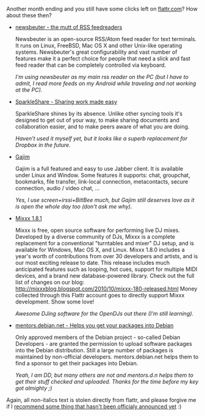 <html><body><p>Another month ending and you still have some clicks left on <a href="http://flattr.com">flattr.com</a>? How about these then?

</p><ul>

<li><a href="https://flattr.com/thing/7181/newsbeuter-the-mutt-of-RSS-feedreaders">newsbeuter - the mutt of RSS feedreaders</a>

Newsbeuter is an open-source RSS/Atom feed reader for text terminals. It runs on Linux, FreeBSD, Mac OS X and other Unix-like operating systems. Newsbeuter's great configurability and vast number of features make it a perfect choice for people that need a slick and fast feed reader that can be completely controlled via keyboard.

<em>I'm using newsbeuter as my main rss reader on the PC (but I have to admit, I read more feeds on my Android while traveling and not working at the PC).</em></li>

<li><a href="https://flattr.com/thing/21770/SparkleShare-Sharing-work-made-easy">SparkleShare - Sharing work made easy</a>

SparkleShare shines by its absence. Unlike other syncing tools it's designed to get out of your way, to make sharing documents and collaboration easier, and to make peers aware of what you are doing.

<em>Haven't used it myself yet, but it looks like a superb replacement for Dropbox in the future.</em></li>

<li><a href="https://flattr.com/thing/47518/Gajim">Gajim</a>

Gajim is a full featured and easy to use Jabber client. It is available under Linux and Window. Some features it supports: chat, groupchat, bookmarks, file transfer, link-local connection, metacontacts, secure connection, audio / video chat, ...

<em>Yes, I use screen+irssi+BitlBee much, but Gajim still deserves love as it is open the whole day too (don't ask me why).</em></li>

<li><a href="https://flattr.com/thing/71756/Mixxx-1-8-1">Mixxx 1.8.1</a>

Mixxx is free, open source software for performing live DJ mixes. Developed by a diverse community of DJs, Mixxx is a complete replacement for a conventional "turntables and mixer" DJ setup, and is available for Windows, Mac OS X, and Linux. Mixxx 1.8.0 includes a year's worth of contributions from over 30 developers and artists, and is our most exciting release to date. This release includes much anticipated features such as looping, hot cues, support for multiple MIDI devices, and a brand new database-powered library. Check out the full list of changes on our blog: http://mixxxblog.blogspot.com/2010/10/mixxx-180-released.html Money collected through this Flattr account goes to directly support Mixxx development. Show some love!

<em>Awesome DJing software for the OpenDJs out there (I'm still learning).</em></li>

<li><a href="https://flattr.com/thing/73334/mentors-debian-net-Helps-you-get-your-packages-into-Debian">mentors.debian.net - Helps you get your packages into Debian</a>

Only approved members of the Debian project - so-called Debian Developers - are granted the permission to upload software packages into the Debian distribution. Still a large number of packages is maintained by non-official developers. mentors.debian.net helps them to find a sponsor to get their packages into Debian.

<em>Yeah, I am DD, but many others are not and mentors.d.n helps them to get their stuff checked and uploaded. Thanks for the time before my key got almighty ;)</em></li>

</ul>

Again, all non-italics text is stolen directly from flattr, and please forgive me if I <a href="http://blog.cihar.com/archives/2010/10/25/flattr-phpmyadmin/">recommend some thing that hasn't been officialy announced yet</a> :)</body></html>